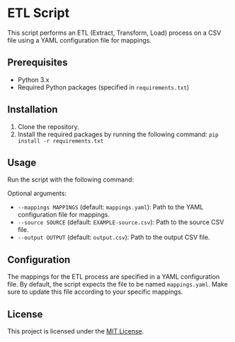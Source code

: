 # ETL Script

This script performs an ETL (Extract, Transform, Load) process on a CSV file using a YAML configuration file for mappings.

## Prerequisites

- Python 3.x
- Required Python packages (specified in `requirements.txt`)

## Installation

1. Clone the repository.
2. Install the required packages by running the following command:
    `pip install -r requirements.txt`
## Usage

Run the script with the following command:

Optional arguments:

- `--mappings MAPPINGS` (default: `mappings.yaml`): Path to the YAML configuration file for mappings.
- `--source SOURCE` (default: `EXAMPLE-source.csv`): Path to the source CSV file.
- `--output OUTPUT` (default: `output.csv`): Path to the output CSV file.

## Configuration

The mappings for the ETL process are specified in a YAML configuration file. By default, the script expects the file to be named `mappings.yaml`. Make sure to update this file according to your specific mappings.

## License

This project is licensed under the [MIT License](LICENSE).